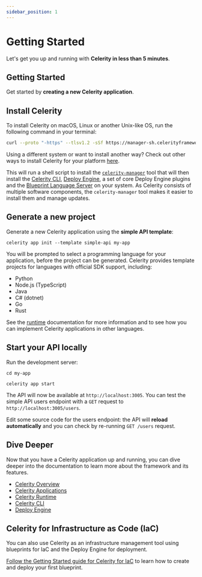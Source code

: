 ```yaml
---
sidebar_position: 1
---
```


# Getting Started

Let's get you up and running with **Celerity in less than 5 minutes**.

## Getting Started

Get started by **creating a new Celerity application**.

## Install Celerity

To install Celerity on macOS, Linux or another Unix-like OS, run the following command in your terminal:

```bash
curl --proto "-https" --tlsv1.2 -sSf https://manager-sh.celerityframework.io | sh
```

Using a different system or want to install another way? Check out other ways to install Celerity for your platform [here](./installing-celerity).

This will run a shell script to install the [`celerity-manager`](https://github.com/two-hundred/celerity/tree/main/tools/manager) tool that will then install the [Celerity CLI](../../cli/docs/intro), [Deploy Engine](../../deploy-engine/docs/intro), a set of core Deploy Engine plugins and the [Blueprint Language Server](https://github.com/two-hundred/celerity/tree/main/tools/blueprint-ls) on your system.
As Celerity consists of multiple software components, the `celerity-manager` tool makes it easier to install them and manage updates.

## Generate a new project

Generate a new Celerity application using the **simple API template**:

```shell
celerity app init --template simple-api my-app
```

You will be prompted to select a programming language for your application, before the project can be generated. Celerity provides template projects for languages with official SDK support, including:

- Python
- Node.js (TypeScript)
- Java
- C# (dotnet)
- Go
- Rust

See the [runtime](../runtime/intro#supported-languages) documentation for more information and to see how you can implement Celerity applications in other languages.

## Start your API locally

Run the development server:

```shell
cd my-app

celerity app start
```

The API will now be available at `http://localhost:3005`.
You can test the simple API users endpoint with a `GET` request to `http://localhost:3005/users`.

Edit some source code for the users endpoint: the API will **reload automatically** and you can check by re-running `GET /users` request.

## Dive Deeper

Now that you have a Celerity application up and running, you can dive deeper into the documentation to learn more about the framework and its features.

- [Celerity Overview](../overview)
- [Celerity Applications](../applications/intro)
- [Celerity Runtime](../runtime/intro)
- [Celerity CLI](../../cli/docs/intro)
- [Deploy Engine](../../deploy-engine/docs/intro)


## Celerity for Infrastructure as Code (IaC)

You can also use Celerity as an infrastructure management tool using blueprints for IaC and the Deploy Engine for deployment.

[Follow the Getting Started guide for Celerity for IaC](./getting-started-iac) to learn how to create and deploy your first blueprint.
